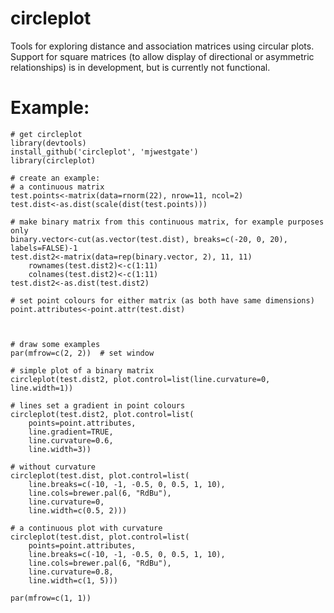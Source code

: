 circleplot
==========

Tools for exploring distance and association matrices using circular plots. Support for square matrices (to allow display of directional or asymmetric relationships) is in development, but is currently not functional.

# Example:
```
# get circleplot
library(devtools)
install_github('circleplot', 'mjwestgate')
library(circleplot)

# create an example:
# a continuous matrix
test.points<-matrix(data=rnorm(22), nrow=11, ncol=2)
test.dist<-as.dist(scale(dist(test.points)))

# make binary matrix from this continuous matrix, for example purposes only
binary.vector<-cut(as.vector(test.dist), breaks=c(-20, 0, 20), labels=FALSE)-1
test.dist2<-matrix(data=rep(binary.vector, 2), 11, 11)
	rownames(test.dist2)<-c(1:11)
	colnames(test.dist2)<-c(1:11)
test.dist2<-as.dist(test.dist2)

# set point colours for either matrix (as both have same dimensions)
point.attributes<-point.attr(test.dist)



# draw some examples
par(mfrow=c(2, 2))  # set window

# simple plot of a binary matrix
circleplot(test.dist2, plot.control=list(line.curvature=0, line.width=1))

# lines set a gradient in point colours
circleplot(test.dist2, plot.control=list(
	points=point.attributes,
	line.gradient=TRUE,
	line.curvature=0.6,
	line.width=3))

# without curvature
circleplot(test.dist, plot.control=list(
	line.breaks=c(-10, -1, -0.5, 0, 0.5, 1, 10),
	line.cols=brewer.pal(6, "RdBu"),
	line.curvature=0,
	line.width=c(0.5, 2)))

# a continuous plot with curvature
circleplot(test.dist, plot.control=list(
	points=point.attributes,
	line.breaks=c(-10, -1, -0.5, 0, 0.5, 1, 10),
	line.cols=brewer.pal(6, "RdBu"),
	line.curvature=0.8,
	line.width=c(1, 5)))

par(mfrow=c(1, 1))
```
